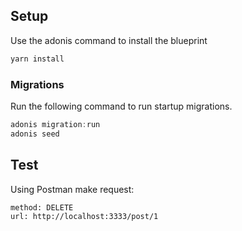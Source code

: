 ## Setup

Use the adonis command to install the blueprint

```bash
yarn install
```
### Migrations

Run the following command to run startup migrations.

```js
adonis migration:run
adonis seed
```

## Test
Using Postman make request:
```bash
method: DELETE
url: http://localhost:3333/post/1
```
